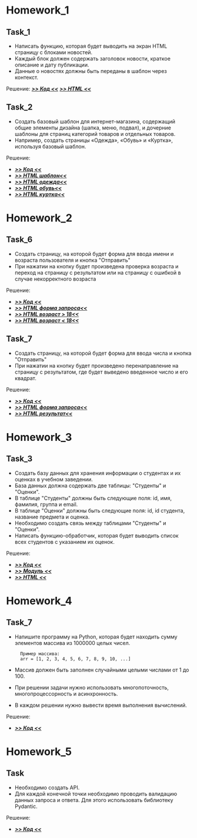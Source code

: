 # Homework_1

## Task_1

* Написать функцию, которая будет выводить на экран HTML
страницу с блоками новостей.
* Каждый блок должен содержать заголовок новости,
краткое описание и дату публикации.
* Данные о новостях должны быть переданы в шаблон через
контекст.

Решение: ***[>> Код <<](homework/h_1/task_01.py)*** ***[>> HTML <<](homework/1/templates/task_01.html)***

## Task_2

* Создать базовый шаблон для интернет-магазина, содержащий общие элементы дизайна (шапка, меню, подвал), и дочерние 
шаблоны для страниц категорий товаров и отдельных товаров. 
* Например, создать страницы «Одежда», «Обувь» и «Куртка», используя базовый шаблон.

Решение: 
* ***[>> Код <<](homework/h_1/task_02.py)*** 
* ***[>> HTML шаблон<<](homework/h_1/templates/task_02_index.html)***
* ***[>> HTML одежда<<](homework/h_1/templates/task_02_cloth.html)***
* ***[>> HTML обувь<<](homework/h_1/templates/task_02_shoes.html)***
* ***[>> HTML куртка<<](homework/h_1/templates/task_02_jacket.html)***

# Homework_2

## Task_6

* Создать страницу, на которой будет форма для ввода имени и возраста пользователя и кнопка "Отправить"
* При нажатии на кнопку будет произведена проверка возраста и переход на страницу с результатом или на страницу с 
ошибкой в случае некорректного возраста

Решение: 
* ***[>> Код <<](homework/h_2/task_06.py)*** 
* ***[>> HTML форма запроса<<](homework/h_2/templates/task_06_form.html)***
* ***[>> HTML возраст > 18<<](homework/h_2/templates/age_big.html)***
* ***[>> HTML возраст < 18<<](homework/h_2/templates/age_small.html)***

## Task_7

* Создать страницу, на которой будет форма для ввода числа и кнопка "Отправить"
* При нажатии на кнопку будет произведено перенаправление на страницу с результатом, где будет выведено введенное число 
и его квадрат.

Решение: 
* ***[>> Код <<](homework/h_2/task_07.py)*** 
* ***[>> HTML форма запроса<<](homework/h_2/templates/task_07_form.html)***
* ***[>> HTML результат<<](homework/h_2/templates/task_07_result.html)***

# Homework_3

## Task_3

* Создать базу данных для хранения информации о студентах и их оценках в учебном заведении.
* База данных должна содержать две таблицы: "Студенты" и "Оценки".
* В таблице "Студенты" должны быть следующие поля: id, имя, фамилия, группа и email.
* В таблице "Оценки" должны быть следующие поля: id, id студента, название предмета и оценка.
* Необходимо создать связь между таблицами "Студенты" и "Оценки".
* Написать функцию-обработчик, которая будет выводить список всех студентов с указанием их оценок.

Решение: 
* ***[>> Код <<](homework/h_3/task_3.py)*** 
* ***[>> Модуль <<](homework/h_3/models_3.py)***
* ***[>> HTML <<](homework/h_3/templates/task_3_index.html)***

# Homework_4

## Task_7

* Напишите программу на Python, которая будет находить сумму элементов массива из 1000000 целых чисел.

        Пример массива: 
        arr = [1, 2, 3, 4, 5, 6, 7, 8, 9, 10, ...]   

* Массив должен быть заполнен случайными целыми числами от 1 до 100.   
* При решении задачи нужно использовать многопоточность, многопроцессорность и асинхронность.   
* В каждом решении нужно вывести время выполнения вычислений.

Решение: 
* ***[>> Код <<](homework/h_4/task_7.py)*** 

# Homework_5

## Task

* Необходимо создать API.
* Для каждой конечной точки необходимо проводить валидацию данных запроса и ответа. 
Для этого использовать библиотеку Pydantic.

Решение: 
* ***[>> Код <<](homework/h_5/task.py)*** 